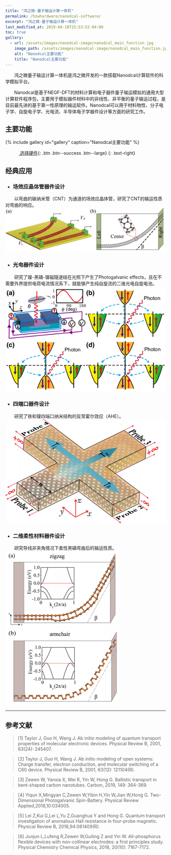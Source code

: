 ```yaml
---
title: "鸿之微-量子输运计算一体机"
permalink: /hzwhardware/nanodcal-software/
excerpt: "鸿之微-量子输运计算一体机"
last_modified_at: 2019-04-18T15:53:52-04:00
toc: true
gallery:
  - url: /assets/images/nanodcal-image/nanodcal_main_function.jpg
    image_path: /assets/images/nanodcal-image/nanodcal_main_function.jpg
    alt: "Nanodcal主要功能"
    title: "Nanodcal主要功能"
---
```


&emsp;&emsp;鸿之微量子输运计算一体机是鸿之微开发的一款搭载Nanodcal计算软件的科学模拟平台。

&emsp;&emsp;Nanodcal是基于NEGF-DFT的材料计算和电子器件量子输运模拟的通用大型计算软件程序包，主要用于模拟器件材料中的非线性、非平衡的量子输运过程，是目前最先进的基于第一性原理的输运软件。Nanodcal可以用于材料物性、分子电子学、自旋电子学、光电流、半导体电子学器件设计等方面的研究工作。

## 主要功能

{% include gallery id="gallery" caption="Nanodcal主要功能" %}

&emsp;&emsp;&emsp;[<i class="fas fa-shopping-cart"></i> 选择硬件](/hzwhardware/2d-material-hardware/){: .btn .btn--success .btn--large}
{: .text-right}

## 经典应用
- ### 场效应晶体管器件设计
&emsp;&emsp;以弯曲的碳纳米管（CNT）为通道的场效应晶体管，研究了CNT的输运性质对弯曲的响应。
![](/assets/images/nanodcal-image/105.jpg)

- ### 光电器件设计
&emsp;&emsp;研究了镍-黑磷-镍磁隧道结在光照下产生了Photogalvanic effects，且在不需要外界提供电荷电流情况系下，就能够产生纯自旋流的二维光电自旋电池。
![](/assets/images/nanodcal-image/106.jpg)

- ### 四端口器件设计
&emsp;&emsp;研究了铁和镍四端口纳米结构的反常霍尔效应（AHE）。
![](/assets/images/nanodcal-image/108.jpg)

- ### 二维柔性材料器件设计
&emsp;&emsp;研究导线非夹角情况下柔性黑磷弯曲后的输运性质。
![](/assets/images/nanodcal-image/110.jpg)

---

## 参考文献

>[1] Taylor J, Guo H, Wang J. Ab initio modeling of quantum transport properties of molecular electronic devices. Physical Review B, 2001, 63(24): 245407.

>[2] Taylor J, Guo H, Wang J. Ab initio modeling of open systems: Charge transfer, electron conduction, and molecular switching of a C60 device. Physical Review B, 2001, 63(12): 121104(R).

>[3] Zewen W, Yanxia X, Wei R, Yin W, Hong G. Ballistic transport in bent-shaped carbon nanotubes. Carbon, 2019, 149: 364-369.

>[4] Yiqun X,Mingyan C,Zewen W,Yibin H,Yin W,Jian W,Hong G. Two-Dimensional Photogalvanic Spin-Battery. Physical Review Applied,2018,10:034005.

>[5] Lei Z,Kui G,Lei L,Yu Z,Guanghua Y and Hong G. Quantum transport investigation of anomalous Hall resistance in four-probe magnetic. Physical Review B, 2016,94:081409(R).

>[6] Junjun L,Lufeng R,Zewen W,Guiling Z and Yin W. All-phosphorus flexible devices with non-collinear electrodes: a first principles study. Physical Chemistry Chemical Physics, 2018, 20(10): 7167-7172.
